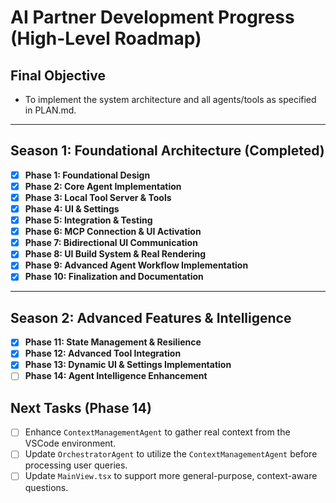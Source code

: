# AI Partner Development Progress (High-Level Roadmap)

## Final Objective
- To implement the system architecture and all agents/tools as specified in PLAN.md.

---

## Season 1: Foundational Architecture (Completed)
- [x] **Phase 1: Foundational Design**
- [x] **Phase 2: Core Agent Implementation**
- [x] **Phase 3: Local Tool Server & Tools**
- [x] **Phase 4: UI & Settings**
- [x] **Phase 5: Integration & Testing**
- [x] **Phase 6: MCP Connection & UI Activation**
- [x] **Phase 7: Bidirectional UI Communication**
- [x] **Phase 8: UI Build System & Real Rendering**
- [x] **Phase 9: Advanced Agent Workflow Implementation**
- [x] **Phase 10: Finalization and Documentation**

---

## Season 2: Advanced Features & Intelligence

- [x] **Phase 11: State Management & Resilience**
- [x] **Phase 12: Advanced Tool Integration**
- [x] **Phase 13: Dynamic UI & Settings Implementation**
- [ ] **Phase 14: Agent Intelligence Enhancement**

## Next Tasks (Phase 14)
- [ ] Enhance `ContextManagementAgent` to gather real context from the VSCode environment.
- [ ] Update `OrchestratorAgent` to utilize the `ContextManagementAgent` before processing user queries.
- [ ] Update `MainView.tsx` to support more general-purpose, context-aware questions.
